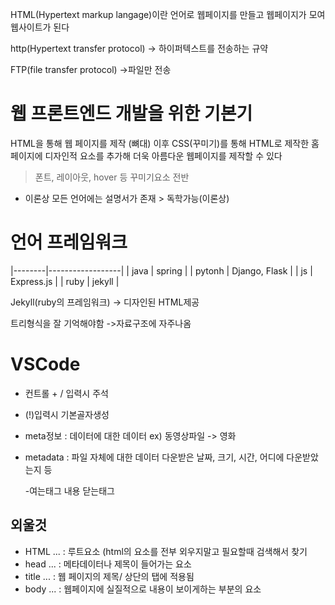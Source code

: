 HTML(Hypertext markup langage)이란 언어로 웹페이지를 만들고 웹페이지가 모여 웹사이트가 된다

http(Hypertext transfer protocol) -> 하이퍼텍스트를 전송하는 규약

FTP(file transfer protocol) ->파일만 전송

# 웹 프론트엔드 개발을 위한 기본기

HTML을 통해 웹 페이지를 제작 (뼈대)
이후 CSS(꾸미기)를 통해 HTML로 제작한 홈페이지에 디자인적 요소를 추가해 더욱 아름다운 웹페이지를 제작할 수 있다
> 폰트, 레이아웃, hover 등 꾸미기요소 전반


* 이론상 모든 언어에는 설명서가 존재 > 독학가능(이론상)

# 언어      프레임워크
 |--------|------------------|
 | java   | spring           |
 | pytonh | Django, Flask    |
 | js     | Express.js       |
 | ruby   | jekyll           |

Jekyll(ruby의 프레임워크) -> 디자인된 HTML제공

트리형식을 잘 기억해야함 ->자료구조에 자주나옴

# VSCode

- 컨트롤 + / 입력시 주석
<!-- 주석(comment) : 브라우저에서 출력이 되지 않는 설명 문장 -->
<!-- 보통 코드에 대한 설명을 할 때 사용
 영역 안에 있으면 전부 주석으로 간주 -->

- (!)입력시 기본골자생성

<!DOCTYPE html> 
<!-- doctype : 문서의 타입을 선언하는 코드, 
 대소문자 구분할 필요 없음 -->
<html lang="en">
    <!-- html에서 최상위 태그(root태그) -->
<head>
    <!-- root태그의 자식태그
     현재 html 웹 페이지의 정보를 포함(meta데이터) 
     meta정보란 웹페이지에 대한 정보가 담긴것-->

 - meta정보 : 데이터에 대한 데이터
   ex) 동영상파일 -> 영화

- metadata : 파일 자체에 대한 데이터
  다운받은 날짜, 크기, 시간, 어디에 다운받았는지 등
    <meta charset="UTF-8">  <!-- UTF -> 컴퓨터내에서 글을 인코딩하는것  -->
    <meta name="viewport" content="width=device-width, initial<!-- 초기 -->-scale=1.0 <!-- 100% -->">
    <title>Document</title> <!-- HTML 페이지의 제목, 브라우저 상단의 웹페이지 탭에 제목으로 노출 -->
    -여는태그 내용   닫는태그
</head> 

<body> <!-- HTML문서에서 실질적으로 보이는 영역을 정의하는 구간 (이미지, 글. 링크, 테이블, 동영상 등 -->
    <!-- 주소창 아래 전부 body 영역
 띄워쓰기와 줄바꿈 전부 명령어 필요 -->
</body>
</html>

## 외울것
- HTML ... </HTML>: 루트요소 (html의 요소를 전부 외우지말고 필요할때 검색해서 찾기
- head ... </head>: 메타데이터나 제목이 들어가는 요소
- title ... </title>: 웹 페이지의 제목/ 상단의 탭에 적용됨
- body ... </body>: 웹페이지에 실질적으로 내용이 보이게하는 부분의 요소


